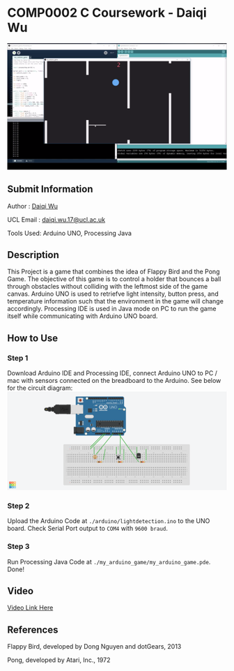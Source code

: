 # COMP0002 C Coursework - Daiqi Wu

![Screenshot](./img/screenshot.png)

## Submit Information

Author : [Daiqi Wu](https://wudaiqi.com)

UCL Email : [daiqi.wu.17@ucl.ac.uk](mailto:daiqi.wu.17@ucl.ac.uk)

Tools Used: Arduino UNO, Processing Java

## Description
This Project is a game that combines the idea of Flappy Bird and the Pong Game. The objective of this game is to control a holder that bounces a ball through obstacles without colliding with the leftmost side of the game canvas. Arduino UNO is used to retriefve light intensity, button press, and temperature information such that the environment in the game will change accordingly. Processing IDE is used in Java mode on PC to run the game itself while communicating with Arduino UNO board.

## How to Use

### Step 1
Download Arduino IDE and Processing IDE, connect Arduino UNO to PC / mac  with sensors connected on the breadboard to the Arduino. See below for the circuit diagram:
![Diagram](./img/diagram.png)


### Step 2
Upload the Arduino Code at `./arduino/lightdetection.ino` to the UNO board. Check Serial Port output to `COM4` with `9600 braud`.

### Step 3
Run Processing Java Code at `./my_arduino_game/my_arduino_game.pde`. Done!

## Video
[Video Link Here](https://mediacentral.ucl.ac.uk/Play/15452)

## References

Flappy Bird, developed by Dong Nguyen and dotGears, 2013

Pong, developed by Atari, Inc., 1972


